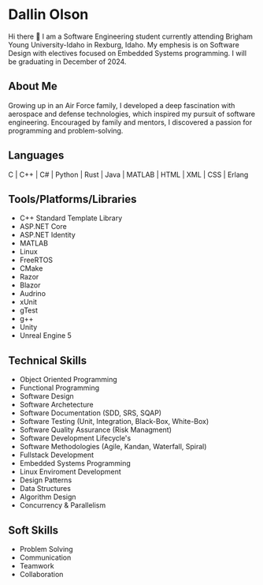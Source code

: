 # Dallin Olson
Hi there 👋
I am a Software Engineering student currently attending Brigham Young University-Idaho in Rexburg, Idaho. My emphesis is on Software Design with electives focused on Embedded Systems programming. I will be graduating in December of 2024.

## About Me
Growing up in an Air Force family, I developed a deep fascination with aerospace and defense technologies, which inspired my pursuit of software engineering. Encouraged by family and mentors, I discovered a passion for programming and problem-solving. 

## Languages
C | C++ | C# | Python | Rust | Java | MATLAB | HTML | XML | CSS | Erlang

## Tools/Platforms/Libraries
- C++ Standard Template Library
- ASP.NET Core
- ASP.NET Identity
- MATLAB
- Linux
- FreeRTOS
- CMake
- Razor
- Blazor
- Audrino
- xUnit
- gTest
- g++
- Unity
- Unreal Engine 5

## Technical Skills
- Object Oriented Programming
- Functional Programming
- Software Design
- Software Archetecture
- Software Documentation (SDD, SRS, SQAP)
- Software Testing (Unit, Integration, Black-Box, White-Box)
- Software Quality Assurance (Risk Managment)
- Software Development Lifecycle's
- Software Methodologies (Agile, Kandan, Waterfall, Spiral)
- Fullstack Development
- Embedded Systems Programming
- Linux Enviroment Development
- Design Patterns
- Data Structures
- Algorithm Design
- Concurrency & Parallelism

## Soft Skills
- Problem Solving
- Communication
- Teamwork
- Collaboration 
